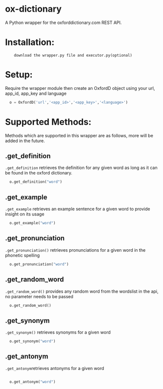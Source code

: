 # ox-dictionary
A Python wrapper for the oxforddictionary.com REST API.

# Installation:
```shell
    download the wrapper.py file and executor.py(optional)
```

# Setup:
Require the wrapper module then create an OxfordD object using your url, app_id, app_key and language
```python
  o = OxfordD('url','<app_id>','<app_key>','<language>')
```

# Supported Methods:
Methods which are supported in this wrapper are as follows, more will be added in the future.

## .get_definition
`.get_definition` retrieves the definition for any given word as long as it can be found in the oxford dictionary.
```python
  o.get_definition("word")
```
## .get_example
`.get_example` retrieves an example sentence for a given word to provide insight on its usage
```python
  o.get_example("word")
```
## .get_pronunciation
`.get_pronunciation()` retrieves pronunciations for a given word in the phonetic spelling
```python
  o.get_pronunciation("word")
```
## .get_random_word
`.get_random_word()` provides any random word from the wordslist in the api, no parameter needs to be passed 
```python
  o.get_random_word()
```
## .get_synonym
`.get_synonym()` retrieves synonyms for a given word
```python
  o.get_synonym("word")
```
## .get_antonym
`.get_antonym`retrieves antonyms for a given word
```python
 
  o.get_antonym("word")
```
